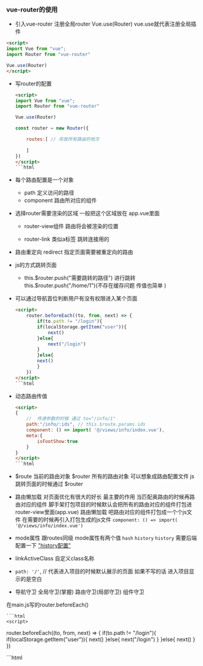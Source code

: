 ### vue-router的使用 

+ 引入vue-router  注册全局router Vue.use(Router)  vue.use就代表注册全局插件

```html
<script>
import Vue from "vue";
import Router from "vue-router"

Vue.use(Router)
</script>
```

+ 写router的配置 

    ```html
    <script>
    import Vue from "vue";
    import Router from "vue-router"

    Vue.use(Router)

    const router = new Router({

        routes:[ // 存放所有路由的地方 
            
        ]
    })
    </script>
    ```html

+ 每个路由配置是一个对象 
  - path 定义访问的路径
  - component  路由所对应的组件

+ 选择router需要渲染的区域 一般把这个区域放在 app.vue里面
  
  - router-view组件  路由将会被渲染的位置  

  - router-link 类似a标签 跳转连接用的 <router-link tag="div" :to="`/info/${ item.id }?id=''`" ></router-link>

+ 路由重定向  redirect  指定页面需要被重定向的路由  

+ js的方式跳转页面  

  - this.$router.push("需要跳转的路径") 进行跳转  this.$router.push("/home/1")(不存在缓存问题 传值也简单 )


+ 可以通过导航首位判断用户有没有权限进入某个页面
    
    ```html
    <script>
        router.beforeEach((to, from, next) => {
            if(to.path != "/login"){
            if(localStorage.getItem("user")){
                next()
            }else{
                next("/login")
            }
            }else{
            next()
            }
        })
    </script>
    ```html


+ 动态路由传值 

    ```html
    <script>
    {
        //  传递参数的时候 通过 to="/info/1"
        path:"/info/:ids", // this.$route.params.ids
        component: () => import( '@/views/info/index.vue'),
        meta:{
            isFootShow:true
        }
    }
    </script>
    ```html

+ $route 当前的路由对象 $router 所有的路由对象 可以想象成路由配置文件 
js跳转页面的时候通过 $router

+ 路由懒加载 对页面优化有很大的好长 
最主要的作用 当匹配奥路由的时候再路由对应的组件 
脚手架打包项目的时候默认会把所有的路由对应的组件打包进router-view里面(app.vue)
路由懒加载 吧路由对应的组件打包成一个个js文件  在需要的时候再引入打包生成的js文件 
`component: () => import( '@/views/info/index.vue')`

+ mode属性 跟routes同级 mode属性有两个值 `hash` `history`  `history`  需要后端配置一下  ["history配置"](https://router.vuejs.org/zh/guide/essentials/history-mode.html#%E5%90%8E%E7%AB%AF%E9%85%8D%E7%BD%AE%E4%BE%8B%E5%AD%90 "history配置")

+ linkActiveClass 自定义class名称

+ `path: '/'`, // 代表进入项目的时候默认展示的页面 如果不写的话 进入项目显示的是空白


+ 导航守卫  全局守卫(掌握)  路由守卫(局部守卫)  组件守卫

在main.js写的router.beforeEach()

    ```html
    <script>
router.beforeEach((to, from, next) => {
    if(to.path != "/login"){
      if(localStorage.getItem("user")){
        next()
      }else{
        next("/login")
      }
    }else{
      next()
    }
})

</script>
```html


